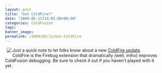 ```yaml
---
layout: post
title: "Got ColdFire?"
date: "2009-05-11T14:05:00+06:00"
categories: ColdFusion 
tags: 
banner_image: 
permalink: /2009/05/11/Got-ColdFire
---
```


<img src="http://coldfire.riaforge.org/screenshots/ColdFire_115_50.png" align="left" style="margin-left:5px;margin-bottom:5px"> Just a quick note to let folks know about a new <a href="http://www.mischefamily.com/nathan/index.cfm/2009/5/11/New-ColdFire-Release">ColdFire update</a>. ColdFire is the Firebug extension that dramatically (well, imho) improves ColdFusion debugging. Be sure to check it out if you haven't played with it yet.
<br clear="left">